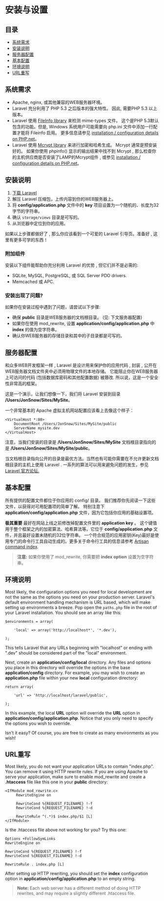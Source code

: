 # 安装与设置

## 目录

- [系统需求](#requirements)
- [安装说明](#installation)
- [服务器配置](#server-configuration)
- [基本配置](#basic-configuration)
- [环境说明](#environments)
- [URL重写](#cleaner-urls)

<a name="requirements"></a>
## 系统需求

- Apache, nginx, 或其他兼容的WEB服务器环境。
- Laravel 充分利用了 PHP 5.3 之后版本的强大特性。 因此, 需要PHP 5.3 以上版本。
- Laravel 使用 [FileInfo library](http://php.net/manual/en/book.fileinfo.php) 来检测 mime-types 文件。 这个是PHP 5.3默认包含的功能。但是, Windows 系统用户可能需要向 php.ini 文件中添加一行配置才能将 Fileinfo 启用。 更多信息请参见 [installation / configuration details on PHP.net](http://php.net/manual/en/fileinfo.installation.php)。
- Laravel 使用 [Mcrypt library](http://php.net/manual/en/book.mcrypt.php) 来进行加密和哈希生成。 Mcrypt 通常是预安装好的。 如果你使用 phpinfo() 显示的输出结果中找不到 Mcrypt , 那么检查你的主机供应商是否安装了LAMP的Mcrypt组件 , 或参见 [installation / configuration details on PHP.net](http://php.net/manual/en/book.mcrypt.php)。

<a name="installation"></a>
## 安装说明

1. [下载 Laravel](http://laravel.com/download)
2. 解压 Laravel 压缩包，上传内容到你的WEB服务器上。
3. 将 **config/application.php** 文件中的 **key** 项目设置为一个随机的、长度为32字节的字符串。
4. 确认 `storage/views` 目录是可写的。
5. 从浏览器中定位到你的应用。

如果以上步骤都做好了 , 那么你应该看到一个可爱的 Laravel 引导页。准备好 , 这里有更多可学的东西！

### 附加组件

安装以下组件能帮助你充分利用 Laravel 的优势 , 但它们并不是必需的:

- SQLite, MySQL, PostgreSQL, 或 SQL Server PDO drivers.
- Memcached 或 APC.

### 安装出现了问题?

如果你在安装过程中遇到了问题，请尝试以下步骤:

- 确保 **public** 目录是WEB服务器的文档根目录。 (见: 下文服务器配置)
- 如果你在使用 mod_rewrite, 设置  **application/config/application.php** 中 **index** 的值为空字符串。
- 确认你WEB服务器的存储目录和其中的子目录都是可写的。

<a name="server-configuration"></a>
## 服务器配置

和众多WEB开发框架一样 , Laravel 是设计用来保护你的应用代码 , 封装 , 公开在WEB服务器文档文件夹中必须用物理文件的本地存储。 它能阻止你在WEB服务器上可访问的代码 (包括数据库密码和其他配置数据) 被篡改. 所以说，这是一个安全性非常高的框架。

这是一个演示，让我们想像一下，我们将 Laravel 安装到目录 **/Users/JonSnow/Sites/MySite**。

一个非常基本的 Apache 虚拟主机网站配置应该看上去像这个样子：

	<VirtualHost *:80>
		DocumentRoot /Users/JonSnow/Sites/MySite/public
		ServerName mysite.dev
	</VirtualHost>

注意，当我们安装的目录是 **/Users/JonSnow/Sites/MySite** 文档根目录指向的是 **/Users/JonSnow/Sites/MySite/public**。

当文档根目录指向公开的目录是最优方法。当然也有可能你需要在不允许更新文档根目录的主机上使用 Laravel . 一系列的算法可以用来避免问题的发生，参见 [Laravel 官方论坛.](http://forums.laravel.com/viewtopic.php?id=1258)

<a name="basic-configuration"></a>
## 基本配置

所有提供的配置文件都位于你应用的 config/ 目录。 我们推荐你先阅读一下这些文件，以获得对可用配置项的简单了解。 特别注意下 **application/config/application.php** 文件，因为它包括你应用的基础设置项。

**极其重要** 最好在网站上线之前修改掉配置文件里的 **application key** 。 这个键值用于整个框架之内的加密算法、哈希算法等。它位于 **config/application.php** 文件，并且最好设置未随机的32位字符串。 一个符合规范的应用密钥(Key)最好是使用专门的命令行工具自动生成的。更多关于命令行工具的信息请参考 [Artisan command index](/docs/artisan/commands).

> **注意:** 如果你使用了 mod_rewrite, 你需要把 **index option** 设置为空字符串。

<a name="environments"></a>
## 环境说明

Most likely, the configuration options you need for local development are not the same as the options you need on your production server. Laravel's default environment handling mechanism is URL based, which will make setting up environments a breeze. Pop open the `paths.php` file in the root of your Laravel installation. You should see an array like this:

	$environments = array(

		'local' => array('http://localhost*', '*.dev'),

	);

This tells Laravel that any URLs beginning with "localhost" or ending with ".dev" should be considered part of the "local" environment.

Next, create an **application/config/local** directory. Any files and options you place in this directory will override the options in the base **application/config** directory. For example, you may wish to create an **application.php** file within your new **local** configuration directory:

	return array(

		'url' => 'http://localhost/laravel/public',

	);

In this example, the local **URL** option will override the **URL** option in **application/config/application.php**. Notice that you only need to specify the options you wish to override.

Isn't it easy? Of course, you are free to create as many environments as you wish!

<a name="cleaner-urls"></a>
## URL重写

Most likely, you do not want your application URLs to contain "index.php". You can remove it using HTTP rewrite rules. If you are using Apache to serve your application, make sure to enable mod_rewrite and create a **.htaccess** file like this one in your **public** directory:

	<IfModule mod_rewrite.c>
	     RewriteEngine on

	     RewriteCond %{REQUEST_FILENAME} !-f
	     RewriteCond %{REQUEST_FILENAME} !-d

	     RewriteRule ^(.*)$ index.php/$1 [L]
	</IfModule>

Is the .htaccess file above not working for you? Try this one:

	Options +FollowSymLinks
	RewriteEngine on

	RewriteCond %{REQUEST_FILENAME} !-f
	RewriteCond %{REQUEST_FILENAME} !-d

	RewriteRule . index.php [L]

After setting up HTTP rewriting, you should set the **index** configuration option in **application/config/application.php** to an empty string.

> **Note:** Each web server has a different method of doing HTTP rewrites, and may require a slightly different .htaccess file.